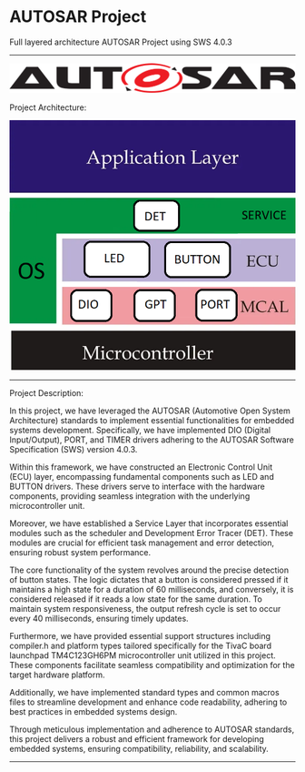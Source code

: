 # AUTOSAR Project
 Full layered architecture AUTOSAR Project using SWS 4.0.3
______________________________________________________________________________________________________________

 ![alt text](AUTOSAR.png)

 Project Architecture:

 ![alt text](ProjectArchitecture.png)

______________________________________________________________________________________________________________
Project Description:

In this project, we have leveraged the AUTOSAR (Automotive Open System Architecture) standards to
implement essential functionalities for embedded systems development. Specifically, 
we have implemented DIO (Digital Input/Output), PORT, and TIMER drivers adhering
to the AUTOSAR Software Specification (SWS) version 4.0.3.

Within this framework, we have constructed an Electronic Control Unit (ECU) layer, encompassing
fundamental components such as LED and BUTTON drivers. These drivers serve to interface with 
the hardware components, providing seamless integration with the underlying microcontroller 
unit.

Moreover, we have established a Service Layer that incorporates essential modules such as the 
scheduler and Development Error Tracer (DET). These modules are crucial for efficient task 
management and error detection, ensuring robust system performance.

The core functionality of the system revolves around the precise detection of button states.
The logic dictates that a button is considered pressed if it maintains a high state for a 
duration of 60 milliseconds, and conversely, it is considered released if it reads a low 
state for the same duration. To maintain system responsiveness, the output refresh cycle 
is set to occur every 40 milliseconds, ensuring timely updates.

Furthermore, we have provided essential support structures including compiler.h and platform
types tailored specifically for the TivaC board launchpad TM4C123GH6PM microcontroller unit
utilized in this project. These components facilitate seamless compatibility and 
optimization for the target hardware platform.

Additionally, we have implemented standard types and common macros files to streamline 
development and enhance code readability, adhering to best practices in embedded 
systems design.

Through meticulous implementation and adherence to AUTOSAR standards, this project 
delivers a robust and efficient framework for developing embedded systems, ensuring 
compatibility, reliability, and scalability.
______________________________________________________________________________________________________________